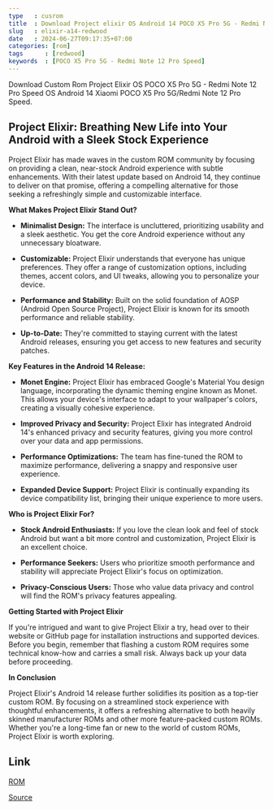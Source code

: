 ```yaml
---
type   : cusrom
title  : Download Project elixir OS Android 14 POCO X5 Pro 5G - Redmi Note 12 Pro Speed
slug   : elixir-a14-redwood
date   : 2024-06-27T09:17:35+07:00
categories: [rom]
tags      : [redwood]
keywords  : [POCO X5 Pro 5G - Redmi Note 12 Pro Speed]
---
```


Download Custom Rom Project Elixir OS POCO X5 Pro 5G - Redmi Note 12 Pro Speed OS Android 14 Xiaomi POCO X5 Pro 5G/Redmi Note 12 Pro Speed.

## Project Elixir: Breathing New Life into Your Android with a Sleek Stock Experience

Project Elixir has made waves in the custom ROM community by focusing on providing a clean, near-stock Android experience with subtle enhancements.  With their latest update based on Android 14, they continue to deliver on that promise, offering a compelling alternative for those seeking a refreshingly simple and customizable interface.

**What Makes Project Elixir Stand Out?**

* **Minimalist Design:**  The interface is uncluttered, prioritizing usability and a sleek aesthetic.  You get the core Android experience without any unnecessary bloatware.

* **Customizable:**  Project Elixir understands that everyone has unique preferences. They offer a range of customization options, including themes, accent colors, and UI tweaks, allowing you to personalize your device.

* **Performance and Stability:** Built on the solid foundation of AOSP (Android Open Source Project), Project Elixir is known for its smooth performance and reliable stability.

* **Up-to-Date:**  They're committed to staying current with the latest Android releases, ensuring you get access to new features and security patches.

**Key Features in the Android 14 Release:**

* **Monet Engine:**  Project Elixir has embraced Google's Material You design language, incorporating the dynamic theming engine known as Monet. This allows your device's interface to adapt to your wallpaper's colors, creating a visually cohesive experience.

* **Improved Privacy and Security:**  Project Elixir has integrated Android 14's enhanced privacy and security features, giving you more control over your data and app permissions.

* **Performance Optimizations:** The team has fine-tuned the ROM to maximize performance, delivering a snappy and responsive user experience.

* **Expanded Device Support:** Project Elixir is continually expanding its device compatibility list, bringing their unique experience to more users.

**Who is Project Elixir For?**

* **Stock Android Enthusiasts:** If you love the clean look and feel of stock Android but want a bit more control and customization, Project Elixir is an excellent choice.

* **Performance Seekers:**  Users who prioritize smooth performance and stability will appreciate Project Elixir's focus on optimization.

* **Privacy-Conscious Users:**  Those who value data privacy and control will find the ROM's privacy features appealing.

**Getting Started with Project Elixir**

If you're intrigued and want to give Project Elixir a try, head over to their website or GitHub page for installation instructions and supported devices.  Before you begin, remember that flashing a custom ROM requires some technical know-how and carries a small risk. Always back up your data before proceeding.

**In Conclusion**

Project Elixir's Android 14 release further solidifies its position as a top-tier custom ROM. By focusing on a streamlined stock experience with thoughtful enhancements, it offers a refreshing alternative to both heavily skinned manufacturer ROMs and other more feature-packed custom ROMs. Whether you're a long-time fan or new to the world of custom ROMs, Project Elixir is worth exploring.


## Link
[ROM](https://www.pling.com/p/2118914/)

[Source](https://projectelixiros.com/device/RedmiNote12ProSpeed)

